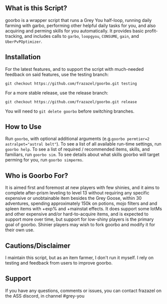 ## What is this Script?

goorbo is a wrapper script that runs a Grey You half-loop, running daily farming with garbo, performing other helpful daily tasks for you, and also acquiring and perming skills for you automatically. It provides basic profit-tracking, and includes calls to `garbo`, `loopgyou`, `CONSUME`, `gain`, and `UberPvPOptimizer`.

## Installation

For the latest features, and to support the script with much-needed feedback on said features, use the testing branch:

```text
git checkout https://github.com/frazazel/goorbo.git testing
```

For a more stable release, use the release branch:

```text
git checkout https://github.com/frazazel/goorbo.git release
```

You will need to `git delete goorbo` before switching branches.

## How to Use

Run `goorbo`, with optional additional arguments (e.g.`goorbo permtier=2 astralpet="astral belt"`). To see a list of all available run-time settings, run `goorbo help`. To see a list of required / recommended items, skills, and familiars, run `goorbo sim`. To see details about what skills goorbo will target perming for you, run `goorbo simperms`.

## Who is Goorbo For?

It is aimed first and foremost at new players with few shinies, and it aims to complete after-prism leveling to level 13 without requiring any specific expensive or unobtainable item besides the Grey Goose, within 30 adventures, spending approximately 150k on potions, mojo filters and and spleen items with +exp% and +mainstat effects. It does support some IotMs and other expensive and/or hard-to-acquire items, and is expected to support more over time, but support for low-shiny players is the primary goal of goorbo. Shinier players may wish to fork goorbo and modify it for their own use.

## Cautions/Disclaimer

I maintain this script, but as an item farmer, I don't run it myself. I rely on testing and feedback from users to improve goorbo.

## Support

If you have any questions, comments or issues, you can contact frazazel on the ASS discord, in channel #grey-you

